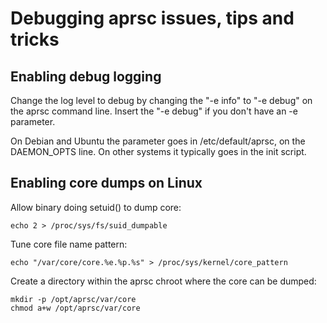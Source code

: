 
Debugging aprsc issues, tips and tricks
=======================================

Enabling debug logging
-------------------------

Change the log level to debug by changing the "-e info" to "-e debug" on the
aprsc command line.  Insert the "-e debug" if you don't have an -e parameter.

On Debian and Ubuntu the parameter goes in /etc/default/aprsc, on the
DAEMON_OPTS line. On other systems it typically goes in the init script.

Enabling core dumps on Linux
-------------------------------

Allow binary doing setuid() to dump core:

    echo 2 > /proc/sys/fs/suid_dumpable

Tune core file name pattern:

    echo "/var/core/core.%e.%p.%s" > /proc/sys/kernel/core_pattern 

Create a directory within the aprsc chroot where the core can be
dumped:

    mkdir -p /opt/aprsc/var/core
    chmod a+w /opt/aprsc/var/core

